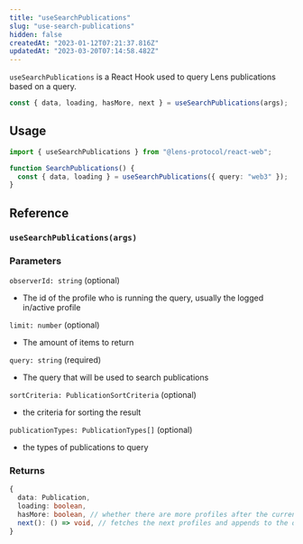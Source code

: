 ```yaml
---
title: "useSearchPublications"
slug: "use-search-publications"
hidden: false
createdAt: "2023-01-12T07:21:37.816Z"
updatedAt: "2023-03-20T07:14:58.482Z"
---
```


`useSearchPublications` is a React Hook used to query Lens publications based on a query.

```typescript
const { data, loading, hasMore, next } = useSearchPublications(args);
```

## Usage

```typescript TypeScript
import { useSearchPublications } from "@lens-protocol/react-web";

function SearchPublications() {
  const { data, loading } = useSearchPublications({ query: "web3" });
}
```

## Reference

### `useSearchPublications(args)`

### Parameters

`observerId: string` (optional)

- The id of the profile who is running the query, usually the logged in/active profile

`limit: number` (optional)

- The amount of items to return

`query: string` (required)

- The query that will be used to search publications

`sortCriteria: PublicationSortCriteria` (optional)

- the criteria for sorting the result

`publicationTypes: PublicationTypes[]` (optional)

- the types of publications to query

### Returns

```typescript
{
  data: Publication,
  loading: boolean,
  hasMore: boolean, // whether there are more profiles after the current batch
  next(): () => void, // fetches the next profiles and appends to the data
}
```
